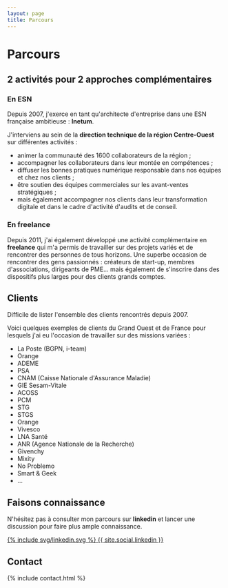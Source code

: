```yaml
---
layout: page
title: Parcours
---
```


# Parcours

## 2 activités pour 2 approches complémentaires

### En ESN
Depuis 2007, j'exerce en tant qu'architecte d'entreprise dans une ESN française ambitieuse : **Inetum**. 

J'interviens au sein de la **direction technique de la région Centre-Ouest** sur différentes activités : 
- animer la communauté des 1600 collaborateurs de la région ;
- accompagner les collaborateurs dans leur montée en compétences ;
- diffuser les bonnes pratiques numérique responsable dans nos équipes et chez nos clients ;
- être soutien des équipes commerciales sur les avant-ventes stratégiques ;
- mais également accompagner nos clients dans leur transformation digitale et dans le cadre d'activité d'audits et de conseil.


### En freelance
Depuis 2011, j'ai également développé une activité complémentaire en **freelance** qui m'a permis de travailler sur des projets variés et de rencontrer des personnes de tous horizons. Une superbe occasion de rencontrer des gens passionnés : créateurs de start-up, membres d'associations, dirigeants de PME... mais également de s'inscrire dans des dispositifs plus larges pour des clients grands comptes.     


## Clients

Difficile de lister l'ensemble des clients rencontrés depuis 2007. 

Voici quelques exemples de clients du Grand Ouest et de France pour lesquels j'ai eu l'occasion de travailler sur des missions variées :
- La Poste (BGPN, i-team)
- Orange
- ADEME
- PSA 
- CNAM (Caisse Nationale d'Assurance Maladie)
- GIE Sesam-Vitale
- ACOSS
- PCM
- STG
- STGS
- Orange
- Vivesco
- LNA Santé
- ANR (Agence Nationale de la Recherche)
- Givenchy
- Mixity
- No Problemo
- Smart & Geek
- ...


## Faisons connaissance

N'hésitez pas à consulter mon parcours sur **linkedin** et lancer une discussion pour faire plus ample connaissance.

<div class="jumbotron">
    <a href="https://www.linkedin.com/in/{{ site.social.linkedin }}">
        {% include svg/linkedin.svg %} {{ site.social.linkedin }}
    </a>
</div>

## Contact

{% include contact.html %}
